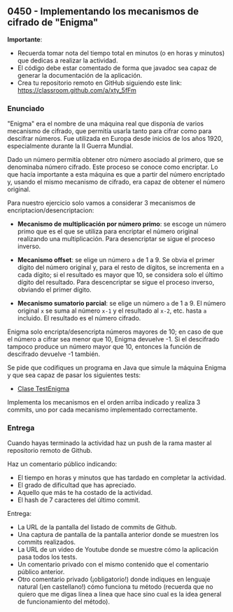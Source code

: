 ## 0450 - Implementando los mecanismos de cifrado de "Enigma"

__Importante__: 

  - Recuerda tomar nota del tiempo total en minutos (o en horas y minutos) que dedicas a realizar la actividad.
  - El código debe estar comentado de forma que javadoc sea capaz de generar la documentación de la aplicación.
  - Crea tu repositorio remoto en GitHub siguiendo este link: https://classroom.github.com/a/xty_5fFm

### Enunciado

"Enigma" era el nombre de una máquina real que disponía de varios mecanismo de cifrado, que permitía usarla tanto para cifrar como para descifrar números. Fue utilizada en Europa desde inicios de los años 1920, especialmente durante la II Guerra Mundial.

Dado un número permitía obtener otro número asociado al primero, que se denominaba número cifrado. Este proceso se conoce como encriptar. Lo que hacía importante a esta máquina es que a partir del número encriptado y, usando el mismo mecanismo de cifrado, era capaz de obtener el número original.

Para nuestro ejercicio solo vamos a considerar 3 mecanismos de encriptacion/desencriptacion:

* __Mecanismo de multiplicación por número primo__: se escoge un número primo que es el que se utiliza para encriptar el número original realizando una multiplicación. Para desencriptar se sigue el proceso inverso.

* __Mecanismo offset__: se elige un número `a` de 1 a 9. Se obvia el primer dígito del número original y, para el resto de dígitos, se incrementa en `a` cada dígito; si el resultado es mayor que 10, se considera solo el último dígito del resultado. Para descencriptar se sigue el proceso inverso, obviando el primer dígito.

* __Mecanismo sumatorio parcial__: se elige un número `a` de 1 a 9. El número original `x` se suma al número `x-1` y el resultado al `x-2`, etc. hasta `a` incluido. El resultado es el número cifrado.

Enigma solo encripta/desencripta números mayores de 10; en caso de que el número a cifrar sea menor que 10, Enigma devuelve -1. Si el descifrado tampoco produce un número mayor que 10, entonces la función de descifrado devuelve -1 también.

Se pide que codifiques un programa en Java que simule la máquina Enigma y que sea capaz de pasar los siguientes tests:

* [Clase TestEnigma](EnigmaTest.java)

Implementa los mecanismos en el orden arriba indicado y realiza 3 commits, uno por cada mecanismo implementado correctamente.


### Entrega

Cuando hayas terminado la actividad haz un push de la rama master al repositorio remoto de Github.

Haz un comentario público indicando:

  - El tiempo en horas y minutos que has tardado en completar la actividad.
  - El grado de dificultad que has apreciado.
  - Aquello que más te ha costado de la actividad.
  - El hash de 7 caracteres del último commit.
  
Entrega:

  - La URL de la pantalla del listado de commits de Github.
  - Una captura de pantalla de la pantalla anterior donde se muestren los commits realizados.
  - La URL de un video de Youtube donde se muestre cómo la aplicación pasa todos los tests.
  - Un comentario privado con el mismo contenido que el comentario público anterior.
  - Otro comentario privado (¡obligatorio!) donde indiques en lenguaje natural (¡en castellano!) cómo funciona tu método (recuerda que no quiero que me digas línea a linea que hace sino cual es la idea general de funcionamiento del método).



